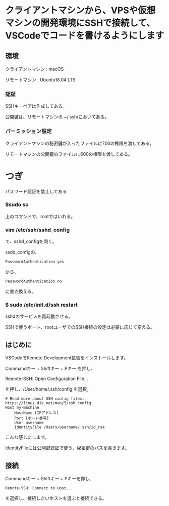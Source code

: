 # クライアントマシンから、VPSや仮想マシンの開発環境にSSHで接続して、VSCodeでコードを書けるようにします

## 環境

クライアントマシン : macOS

リモートマシン : Ubuntu18.04 LTS

### 認証

SSHキーペアは作成してある。

公開鍵は、リモートマシンの ~/.ssh/においてある。

### パーミッション設定

クライアントマシンの秘密鍵が入ったファイルに700の権限を渡してある。

リモートマシンの公開鍵のファイルに600の権限を渡してある。

# つぎ

パスワード認証を禁止してある

### $sudo su

上のコマンドで、rootではいれる。

### vim /etc/ssh/sshd_config

で、sshd_configを開く。

ssdd_configの、

```PasswordAuthentication yes```

から、

```PasswordAuthentication no```

に書き換える。

### $ sudo /etc/init.d/ssh restart

sshdのサービスを再起動させる。

SSHで使うポート、rootユーザでのSSH接続の設定は必要に応じて変える。


## はじめに

VSCodeでRemote Development拡張をインストールします。

Commandキー + Shiftキー + Pキー を押し、

Remote-SSH: Open Configuration File...

を押し、/User/home/.ssh/config を選択。

```
# Read more about SSH config files: https://linux.die.net/man/5/ssh_config
Host my-machine
    HostName [IPアドレス]
    Port [ポート番号]
    User username
    IdentityFile /Users/username/.ssh/id_rsa
```

こんな感じにします。

IdentityFileには公開鍵認証で使う、秘密鍵のパスを書きます。

## 接続

Commandキー + Shiftキー + Pキーを押し、

``` 
Remote-SSH: Connect to Host...
```

を選択し、接続したいホストを選ぶと接続できる。
